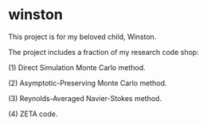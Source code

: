 # winston

This project is for my beloved child, Winston.

The project includes a fraction of my research code shop:

(1) Direct Simulation Monte Carlo method.

(2) Asymptotic-Preserving Monte Carlo method.

(3) Reynolds-Averaged Navier-Stokes method.

(4) ZETA code.

